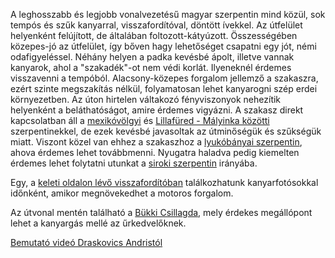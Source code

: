 A leghosszabb és legjobb vonalvezetésű magyar szerpentin mind közül, sok tempós és szűk kanyarral, visszafordítóval, döntött ívekkel. Az útfelület helyenként felújított, de általában foltozott-kátyúzott. Összességében közepes-jó az útfelület, így bőven hagy lehetőséget csapatni egy jót, némi odafigyeléssel. Néhány helyen a padka kevésbé ápolt, illetve vannak kanyarok, ahol a "szakadék"-ot nem védi korlát. Ilyeneknél érdemes visszavenni a tempóból. Alacsony-közepes forgalom jellemző a szakaszra, ezért szinte megszakítás nélkül, folyamatosan lehet kanyarogni szép erdei környezetben. Az úton hirtelen váltakozó fényviszonyok nehezítik helyenként a beláthatóságot, amire érdemes vigyázni. A szakasz direkt kapcsolatban áll a [mexikóvölgyi](#Mexikovolgy) és [Lillafüred - Mályinka közötti](#LillafuredMalyinka) szerpentinekkel, de ezek kevésbé javasoltak az útminőségük és szűkségük miatt. Viszont közel van ehhez a szakaszhoz a [lyukóbányai szerpentin](#Lyukobanya), ahova érdemes lehet továbbmenni. Nyugatra haladva pedig kiemelten érdemes lehet folytatni utunkat a [siroki szerpentin](#24Sirok) irányába.

Egy, a [keleti oldalon lévő visszafordítóban](#geo:Kanyarfot%C3%B3s%20Pont@48.045056,20.479917/?b=Ide%20id%C5%91nk%C3%A9nt%20kitelep%C3%BCl%20egy%20kanyarfot%C3%B3s%20t%C3%A1rsas%C3%A1g,%20akik%20k%C3%A9pet%20k%C3%A9sz%C3%ADthetnek%20a%20kanyarg%C3%A1sodr%C3%B3l.%20%C3%89rdemes%20megn%C3%A9zni%20az%20adott%20napi%20esem%C3%A9nyeket%20az%20%5Baut%C3%B3s%20napt%C3%A1rban%5D%28https://sp3eder.github.io/autosesemenyek/%29,%20hogy%20k%C3%B6nnyen%20megtal%C3%A1ld%20a%20fot%C3%B3st.) találkozhatunk kanyarfotósokkal időnként, amikor megnövekedhet a motoros forgalom.

Az útvonal mentén található a [Bükki Csillagda](#geo:B%C3%BCkki%20Csillagda@48.05673,20.519536/?b=A%20B%C3%BCkki%20Csillagd%C3%A1ban%20%C5%B1rrel%20kapcsolatos%20modern,%20sz%C3%B3rakoztat%C3%B3%20programok%20v%C3%A1rnak%20mindenkit.%20Egy%20planet%C3%A1riummal,%20egy%20interakt%C3%ADv%20ki%C3%A1ll%C3%ADt%C3%A1ssal,%20VR%20j%C3%A1t%C3%A9kokkal%20%C3%A9s%20a%20kupol%C3%A1ban%20m%C5%B1k%C3%B6d%C5%91,%20megtekinthet%C5%91%20%C3%A9s%20kipr%C3%B3b%C3%A1lhat%C3%B3%20napt%C3%A1vcs%C5%91vel%20tal%C3%A1lkozhatunk.%20Az%20id%C5%91j%C3%A1r%C3%A1si%20viszonyokt%C3%B3l%20f%C3%BCgg%C5%91en%20t%C3%A1vcs%C3%B6ves%20%C3%A9jszakai%20csillag%C3%A1szati%20bemutat%C3%B3kat%20is%20tal%C3%A1lhatunk.%20Tov%C3%A1bbi%20inform%C3%A1ci%C3%B3k%C3%A9rt%20%C3%A9s%20jegy%C3%A1rak%C3%A9rt%20%C3%A9rdemes%20ell%C3%A1togatni%20a%20honlapj%C3%A1ra:%20%3Chttps://www.bukkicsillagda.hu%3E.), mely érdekes megállópont lehet a kanyargás mellé az űrkedvelőknek.

[Bemutató videó Draskovics Andristól](https://youtu.be/J8CYfAB5cnQ)

